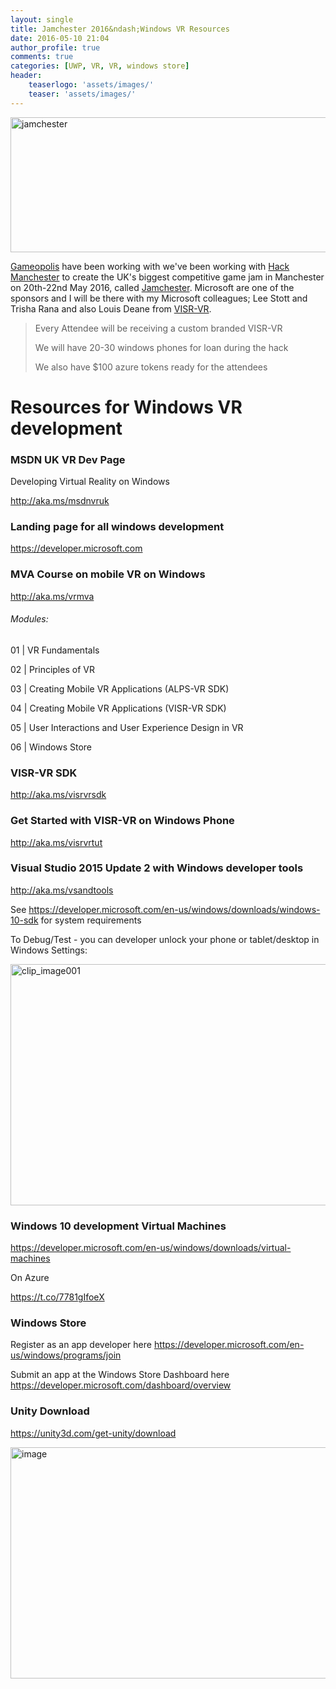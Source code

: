 ```yaml
---
layout: single
title: Jamchester 2016&ndash;Windows VR Resources
date: 2016-05-10 21:04
author_profile: true
comments: true
categories: [UWP, VR, VR, windows store]
header:
    teaserlogo: 'assets/images/'
    teaser: 'assets/images/'
---
```

<p><a href="http://peted.azurewebsites.net/wp-content/uploads/2016/05/jamchester.png"><img title="jamchester" style="border-left-width: 0px; border-right-width: 0px; background-image: none; border-bottom-width: 0px; padding-top: 0px; padding-left: 0px; display: inline; padding-right: 0px; border-top-width: 0px" border="0" alt="jamchester" src="http://peted.azurewebsites.net/wp-content/uploads/2016/05/jamchester_thumb.png" width="742" height="216"></a></p> <p><a href="http://gameopolis.org.uk/">Gameopolis</a> have been working with we've been working with <a href="https://na01.safelinks.protection.outlook.com/?url=http%3a%2f%2fgameopolis.us10.list-manage1.com%2ftrack%2fclick%3fu%3dfbafad225f5534f65e896fe1a%26id%3dd419010e8b%26e%3d32989d8338&amp;data=01%7c01%7cleestott%40microsoft.com%7ccf6172f1684e4f90105608d378221a23%7c72f988bf86f141af91ab2d7cd011db47%7c1&amp;sdata=mYoC%2fyhS%2fsWBDVhQvpVowyuHRm%2bW0ga8j9uoEC6KqX8%3d">Hack Manchester</a> to create the UK's biggest competitive game jam in Manchester on 20th-22nd May 2016, called <a href="https://na01.safelinks.protection.outlook.com/?url=http%3a%2f%2fgameopolis.us10.list-manage2.com%2ftrack%2fclick%3fu%3dfbafad225f5534f65e896fe1a%26id%3d2d7d54969c%26e%3d32989d8338&amp;data=01%7c01%7cleestott%40microsoft.com%7ccf6172f1684e4f90105608d378221a23%7c72f988bf86f141af91ab2d7cd011db47%7c1&amp;sdata=0lHgf9NQL5W9DkKDYlJOoti3MAPd%2bYfoaBk8o%2fV215k%3d">Jamchester</a>. Microsoft are one of the sponsors and I will be there with my Microsoft colleagues; Lee Stott and Trisha Rana and also Louis Deane from <a href="http://visr-vr.com/">VISR-VR</a>.  <blockquote> <p>Every Attendee will be receiving a custom branded VISR-VR  <p>We will have 20-30 windows phones for loan during the hack  <p>We also have $100 azure tokens ready for the attendees</p></blockquote> <h1>Resources for Windows VR development</h1> <h3>MSDN UK VR Dev Page</h3> <p>Developing Virtual Reality on Windows</p> <p><a href="http://aka.ms/msdnvruk">http://aka.ms/msdnvruk</a></p> <h3>Landing page for all windows development </h3> <p><a href="https://developer.microsoft.com">https://developer.microsoft.com</a>  <h3>MVA Course on mobile VR on Windows</h3> <p><a href="http://aka.ms/vrmva">http://aka.ms/vrmva</a>  <h6>Modules:</h6> <p>01 | VR Fundamentals  <p>02 | Principles of VR  <p>03 | Creating Mobile VR Applications (ALPS-VR SDK)  <p>04 | Creating Mobile VR Applications (VISR-VR SDK)  <p>05 | User Interactions and User Experience Design in VR  <p>06 | Windows Store  <h3>VISR-VR SDK </h3> <p><a href="http://aka.ms/visrvrsdk">http://aka.ms/visrvrsdk</a>  <h3>Get Started with VISR-VR on Windows Phone </h3> <p><a href="http://aka.ms/visrvrtut">http://aka.ms/visrvrtut</a>  <h3>Visual Studio 2015 Update 2 with Windows developer tools</h3> <p><a href="http://aka.ms/vsandtools">http://aka.ms/vsandtools</a>  <p>See <a href="https://developer.microsoft.com/en-us/windows/downloads/windows-10-sdk">https://developer.microsoft.com/en-us/windows/downloads/windows-10-sdk</a> for system requirements  <p>To Debug/Test - you can developer unlock your phone or tablet/desktop in Windows Settings:  <p><a href="http://peted.azurewebsites.net/wp-content/uploads/2016/05/clip_image001.png"><img title="clip_image001" style="border-left-width: 0px; border-right-width: 0px; background-image: none; border-bottom-width: 0px; padding-top: 0px; padding-left: 0px; display: inline; padding-right: 0px; border-top-width: 0px" border="0" alt="clip_image001" src="http://peted.azurewebsites.net/wp-content/uploads/2016/05/clip_image001_thumb.png" width="732" height="386"></a>  <h3>Windows 10 development Virtual Machines</h3> <p><a href="https://developer.microsoft.com/en-us/windows/downloads/virtual-machines">https://developer.microsoft.com/en-us/windows/downloads/virtual-machines</a>  <p>On Azure  <p><a href="https://t.co/7781gIfoeX">https://t.co/7781gIfoeX</a>  <h3>Windows Store</h3> <p>Register as an app developer here <a href="https://developer.microsoft.com/en-us/windows/programs/join">https://developer.microsoft.com/en-us/windows/programs/join</a>  <p>Submit an app at the Windows Store Dashboard here <a href="https://developer.microsoft.com/dashboard/overview">https://developer.microsoft.com/dashboard/overview</a>  <h3>Unity Download </h3> <p><a href="https://unity3d.com/get-unity/download">https://unity3d.com/get-unity/download</a>  <p><a href="http://peted.azurewebsites.net/wp-content/uploads/2016/05/image.png"><img title="image" style="border-left-width: 0px; border-right-width: 0px; background-image: none; border-bottom-width: 0px; padding-top: 0px; padding-left: 0px; display: inline; padding-right: 0px; border-top-width: 0px" border="0" alt="image" src="http://peted.azurewebsites.net/wp-content/uploads/2016/05/image_thumb.png" width="734" height="370"></a>

